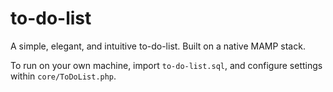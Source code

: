 # to-do-list

A simple, elegant, and intuitive to-do-list. Built on a native MAMP stack.

To run on your own machine, import `to-do-list.sql`, and configure settings within `core/ToDoList.php`.

